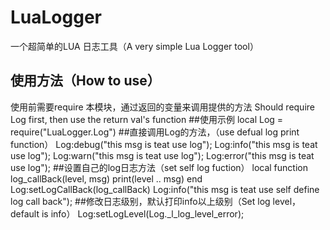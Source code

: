 # LuaLogger
一个超简单的LUA 日志工具（A very simple Lua Logger tool）
## 使用方法（How to use）
使用前需要require 本模块，通过返回的变量来调用提供的方法
Should require Log first, then use the return val's function
##使用示例
local Log = require("LuaLogger.Log")
##直接调用Log的方法，（use defual log print function）
Log:debug("this msg is teat use log");
Log:info("this msg is teat use log");
Log:warn("this msg is teat use log");
Log:error("this msg is teat use log");
##设置自己的log日志方法（set self log fuction）
local function log_callBack(level, msg)
    print(level .. msg)
end
Log:setLogCallBack(log_callBack)
Log:info("this msg is teat use self define log call back");
##修改日志级别，默认打印info以上级别（Set log level，default is info）
Log:setLogLevel(Log._l_log_level_error);

